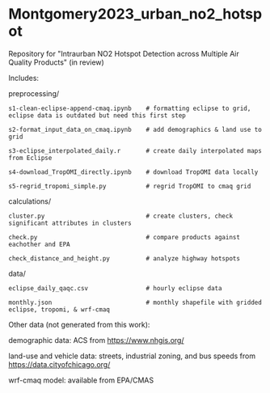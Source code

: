 # Montgomery2023_urban_no2_hotspot

Repository for "Intraurban NO2 Hotspot Detection across Multiple Air Quality Products" (in review)

Includes:

  preprocessing/
    
    s1-clean-eclipse-append-cmaq.ipynb    # formatting eclipse to grid, eclipse data is outdated but need this first step
    
    s2-format_input_data_on_cmaq.ipynb    # add demographics & land use to grid
    
    s3-eclipse_interpolated_daily.r       # create daily interpolated maps from Eclipse
    
    s4-download_TropOMI_directly.ipynb    # download TropOMI data locally
    
    s5-regrid_tropomi_simple.py           # regrid TropOMI to cmaq grid
  
  calculations/
    
    cluster.py                            # create clusters, check significant attributes in clusters
    
    check.py                              # compare products against eachother and EPA
    
    check_distance_and_height.py          # analyze highway hotspots
  
  data/
    
    eclipse_daily_qaqc.csv                # hourly eclipse data
    
    monthly.json                          # monthly shapefile with gridded eclipse, tropomi, & wrf-cmaq

Other data (not generated from this work):

demographic data: ACS from https://www.nhgis.org/

land-use and vehicle data: streets, industrial zoning, and bus speeds from https://data.cityofchicago.org/

wrf-cmaq model: available from EPA/CMAS
